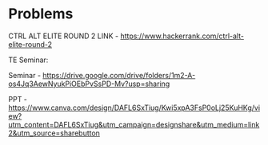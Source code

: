 # Problems

CTRL ALT ELITE ROUND 2 LINK - https://www.hackerrank.com/ctrl-alt-elite-round-2

TE Seminar:

Seminar - https://drive.google.com/drive/folders/1m2-A-os4Jq3AewNyukPiOEbPvSsPD-Mv?usp=sharing

PPT - https://www.canva.com/design/DAFL6SxTiug/Kwi5xpA3FsP0oLj25KuHKg/view?utm_content=DAFL6SxTiug&utm_campaign=designshare&utm_medium=link2&utm_source=sharebutton

